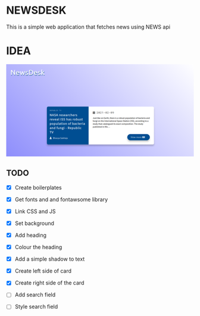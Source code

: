 # NEWSDESK

This is a simple web application that fetches news using NEWS api

# IDEA
![screenshot](./screenshot.png)

## TODO
- [x] Create boilerplates

- [x] Get fonts and and fontawsome library

- [x] Link CSS and JS

- [x] Set background

- [x] Add heading

- [x] Colour the heading

- [x] Add a simple shadow to text

- [x] Create left side of card

- [x] Create right side of the card

- [ ] Add search field

- [ ] Style search field
 